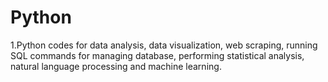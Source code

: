 # Python
1.Python codes for data analysis, data visualization, web scraping, running SQL commands for managing database, performing
statistical analysis, natural language processing and machine learning. 


 
